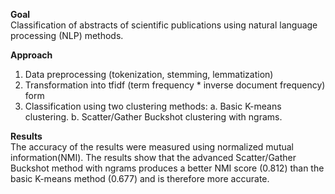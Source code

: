 **Goal**  
Classification of abstracts of scientific publications using natural language processing (NLP) methods.

**Approach**
1. Data preprocessing (tokenization, stemming, lemmatization)
2. Transformation into tfidf (term frequency * inverse document frequency) form
3. Classification using two clustering methods:
  a. Basic K-means clustering.
  b. Scatter/Gather Buckshot clustering with ngrams.

**Results**  
The accuracy of the results were measured using normalized mutual information(NMI).
The results show that the advanced Scatter/Gather Buckshot method with ngrams produces a better NMI score (0.812)
than the basic K-means method (0.677) and is therefore more accurate.  
